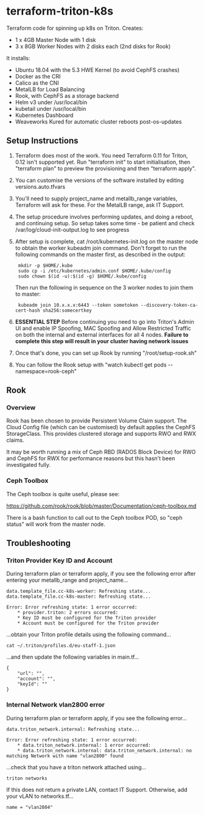 # terraform-triton-k8s
Terraform code for spinning up k8s on Triton. Creates:

- 1 x 4GB Master Node with 1 disk
- 3 x 8GB Worker Nodes with 2 disks each (2nd disks for Rook)

It installs:

- Ubuntu 18.04 with the 5.3 HWE Kernel (to avoid CephFS crashes)
- Docker as the CRI
- Calico as the CNI
- MetalLB for Load Balancing
- Rook, with CephFS as a storage backend
- Helm v3 under /usr/local/bin
- kubetail under /usr/local/bin
- Kubernetes Dashboard
- Weaveworks Kured for automatic cluster reboots post-os-updates

## Setup Instructions

1. Terraform does most of the work. You need Terraform 0.11 for Triton, 0.12 isn't supported yet. Run "terraform init" to start initialisation, then "terraform plan" to preview the provisioning and then "terraform apply".
1. You can customise the versions of the software installed by editing versions.auto.tfvars
1. You'll need to supply project_name and metallb_range variables, Terraform will ask for these. For the MetalLB range, ask IT Support.
1. The setup procedure involves performing updates, and doing a reboot, and continuing setup. So setup takes some time - be patient and check /var/log/cloud-init-output.log to see progress
1. After setup is complete, cat /root/kubernetes-init.log on the master node to obtain the worker kubeadm join command. Don't forget to run the following commands on the master first, as described in the output:

        mkdir -p $HOME/.kube
        sudo cp -i /etc/kubernetes/admin.conf $HOME/.kube/config
        sudo chown $(id -u):$(id -g) $HOME/.kube/config

    Then run the following in sequence on the 3 worker nodes to join them to master:

        kubeadm join 10.x.x.x:6443 --token sometoken --discovery-token-ca-cert-hash sha256:somecertkey

1. **ESSENTIAL STEP** Before continuing you need to go into Triton's Admin UI and enable IP Spoofing, MAC Spoofing and Allow Restricted Traffic on both the internal and external interfaces for all 4 nodes. **Failure to complete this step will result in your cluster having network issues**
1. Once that's done, you can set up Rook by running "/root/setup-rook.sh"
1. You can follow the Rook setup with "watch kubectl get pods --namespace=rook-ceph"

## Rook

### Overview
Rook has been chosen to provide Persistent Volume Claim support. The Cloud Config file (which can be customised) by default applies the CephFS StorageClass. This provides clustered storage and supports RWO and RWX claims.

It may be worth running a mix of Ceph RBD (RADOS Block Device) for RWO and CephFS for RWX for performance reasons but this hasn't been investigated fully.

### Ceph Toolbox

The Ceph toolbox is quite useful, please see:

https://github.com/rook/rook/blob/master/Documentation/ceph-toolbox.md

There is a bash function to call out to the Ceph toolbox POD, so "ceph status" will work from the master node.

## Troubleshooting

### Triton Provider Key ID and Account

During terraform plan or terraform apply, if you see the following error after entering your metallb_range and project_name...

    data.template_file.cc-k8s-worker: Refreshing state...
    data.template_file.cc-k8s-master: Refreshing state...

    Error: Error refreshing state: 1 error occurred:
	    * provider.triton: 2 errors occurred:
	    * Key ID must be configured for the Triton provider
	    * Account must be configured for the Triton provider

...obtain your Triton profile details using the following command...

    cat ~/.triton/profiles.d/eu-staff-1.json

...and then update the following variables in main.tf...

    {
        "url": "",
        "account": "",
        "keyId": ""
    }

### Internal Network vlan2800 error

During terraform plan or terraform apply, if you see the following error...

    data.triton_network.internal: Refreshing state...

    Error: Error refreshing state: 1 error occurred:
	    * data.triton_network.internal: 1 error occurred:
	    * data.triton_network.internal: data.triton_network.internal: no matching Network with name "vlan2800" found
	
...check that you have a triton network attached using...

    triton networks

If this does not return a private LAN, contact IT Support. Otherwise, add your vLAN to networks.tf...

    name = "vlan2804"
